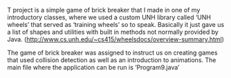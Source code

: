 T project is a simple game of brick breaker that I made in one of my introductory classes, where we used a custom UNH library called ‘UNH wheels’ that served as ‘training wheels’ so to speak. Basically it just gave us a list of shapes and utilities with built in methods not normally provided by Java. (http://www.cs.unh.edu/~cs415/wheelsdocs/overview-summary.html)

 

The game of brick breaker was assigned to instruct us on creating games that used collision detection as well as an introduction to animations. The main file where the application can be run is ‘Program9.java’

 
